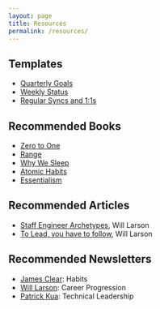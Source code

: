 ```yaml
---
layout: page
title: Resources
permalink: /resources/
---
```


## Templates

* [Quarterly Goals](https://docs.google.com/document/d/1fwLqCd1uOz_RM3tdQWyQhHACXKClQlOpPgVom8apG8Y/edit?usp=sharing)
* [Weekly Status](https://docs.google.com/document/d/1tw3tvQO4E4kUWAIzARijipnAr5vI_SDBhmv3Xm0H570/edit?usp=sharing)
* [Regular Syncs and 1:1s](https://docs.google.com/document/d/16jqtekvrpprYeNAWw7NQl1BnEYxIJ3C-mfgGV6z6iCY/edit?usp=sharing)

## Recommended Books

* [Zero to One](https://www.amazon.com/Zero-One-Notes-Startups-Future/dp/0804139296)
* [Range](https://www.amazon.com/Range-Generalists-Triumph-Specialized-World/dp/0735214484)
* [Why We Sleep](https://www.amazon.com/Why-We-Sleep-Unlocking-Dreams/dp/1501144316)
* [Atomic Habits](https://www.amazon.com/Atomic-Habits-James-Clear/dp/1847941834/ref=tmm_pap_swatch_0?_encoding=UTF8&qid=1595717720&sr=8-2)
* [Essentialism](https://www.amazon.com/Essentialism-Disciplined-Pursuit-Greg-McKeown/dp/0804137382/ref=tmm_hrd_swatch_0?_encoding=UTF8&qid=1595717694&sr=8-2)

## Recommended Articles

* [Staff Engineer Archetypes](https://lethain.com/staff-engineer-archetypes/), Will Larson
* [To Lead, you have to follow](https://lethain.com/to-lead-follow/), Will Larson

## Recommended Newsletters

* [James Clear](https://jamesclear.com/): Habits
* [Will Larson](https://lethain.com/): Career Progression
* [Patrick Kua](https://www.patkua.com/): Technical Leadership
